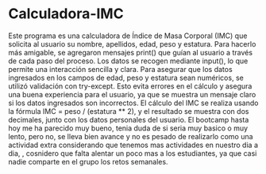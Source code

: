 # Calculadora-IMC
Este programa es una calculadora de Índice de Masa Corporal (IMC) que solicita al usuario su nombre, apellidos, edad, peso y estatura. Para hacerlo más amigable, se agregaron mensajes print() que guían al usuario a través de cada paso del proceso. Los datos se recogen mediante input(), lo que permite una interacción sencilla y clara.
  Para asegurar que los datos ingresados en los campos de edad, peso y estatura sean numéricos, se utilizó validación con try-except. Esto evita errores en el cálculo y asegura una buena experiencia para el usuario, ya que se muestra un mensaje claro si los datos ingresados son incorrectos.
  El cálculo del IMC se realiza usando la fórmula IMC = peso / (estatura ** 2), y el resultado se muestra con dos decimales, junto con los datos personales del usuario.
  El bootcamp hasta hoy me ha parecido muy bueno, tenia duda de si seria muy basico o muy lento, pero no, se lleva bien avance y no es pesado de realizarlo como una actividad extra considerando que tenemos mas actividades en nuestro dia a dia, , cosnidero que falta alentar un poco mas a los estudiantes, ya que casi nadie comparte en el grupo los retos semanales.
